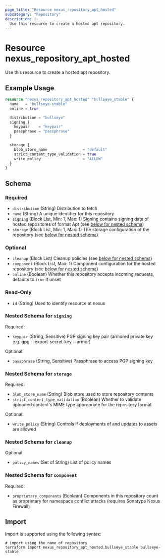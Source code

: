 ```yaml
---
page_title: "Resource nexus_repository_apt_hosted"
subcategory: "Repository"
description: |-
  Use this resource to create a hosted apt repository.
---
```

# Resource nexus_repository_apt_hosted
Use this resource to create a hosted apt repository.
## Example Usage
```terraform
resource "nexus_repository_apt_hosted" "bullseye_stable" {
  name   = "bullseye-stable"
  online = true

  distribution = "bullseye"
  signing {
    keypair    = "keypair"
    passphrase = "passphrase"
  }

  storage {
    blob_store_name                = "default"
    strict_content_type_validation = true
    write_policy                   = "ALLOW"
  }
}
```
<!-- schema generated by tfplugindocs -->
## Schema

### Required

- `distribution` (String) Distribution to fetch
- `name` (String) A unique identifier for this repository
- `signing` (Block List, Min: 1, Max: 1) Signing contains signing data of hosted repositores of format Apt (see [below for nested schema](#nestedblock--signing))
- `storage` (Block List, Min: 1, Max: 1) The storage configuration of the repository (see [below for nested schema](#nestedblock--storage))

### Optional

- `cleanup` (Block List) Cleanup policies (see [below for nested schema](#nestedblock--cleanup))
- `component` (Block List, Max: 1) Component configuration for the hosted repository (see [below for nested schema](#nestedblock--component))
- `online` (Boolean) Whether this repository accepts incoming requests, defaults to `true` if unset

### Read-Only

- `id` (String) Used to identify resource at nexus

<a id="nestedblock--signing"></a>
### Nested Schema for `signing`

Required:

- `keypair` (String, Sensitive) PGP signing key pair (armored private key e.g. gpg --export-secret-key --armor)

Optional:

- `passphrase` (String, Sensitive) Passphrase to access PGP signing key


<a id="nestedblock--storage"></a>
### Nested Schema for `storage`

Required:

- `blob_store_name` (String) Blob store used to store repository contents
- `strict_content_type_validation` (Boolean) Whether to validate uploaded content's MIME type appropriate for the repository format

Optional:

- `write_policy` (String) Controls if deployments of and updates to assets are allowed


<a id="nestedblock--cleanup"></a>
### Nested Schema for `cleanup`

Optional:

- `policy_names` (Set of String) List of policy names


<a id="nestedblock--component"></a>
### Nested Schema for `component`

Required:

- `proprietary_components` (Boolean) Components in this repository count as proprietary for namespace conflict attacks (requires Sonatype Nexus Firewall)
## Import
Import is supported using the following syntax:
```shell
# import using the name of repository
terraform import nexus_repository_apt_hosted.bullseye_stable bullseye-stable
```
